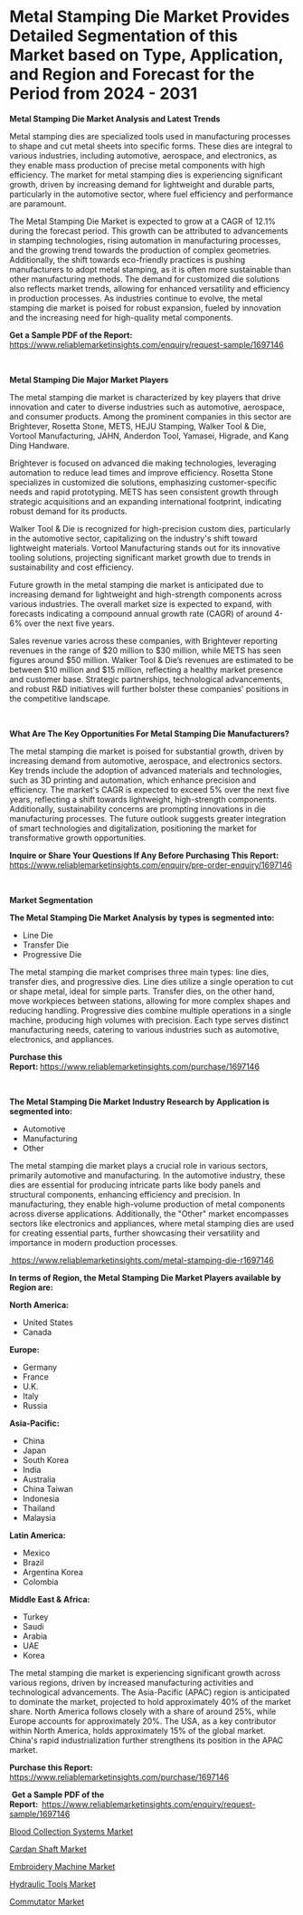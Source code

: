 <p><h1>Metal Stamping Die Market Provides Detailed Segmentation of this Market based on Type, Application, and Region and Forecast for the Period from 2024 - 2031</h1></p><p><strong>Metal Stamping Die Market Analysis and Latest Trends</strong></p>
<p><p>Metal stamping dies are specialized tools used in manufacturing processes to shape and cut metal sheets into specific forms. These dies are integral to various industries, including automotive, aerospace, and electronics, as they enable mass production of precise metal components with high efficiency. The market for metal stamping dies is experiencing significant growth, driven by increasing demand for lightweight and durable parts, particularly in the automotive sector, where fuel efficiency and performance are paramount.</p><p>The Metal Stamping Die Market is expected to grow at a CAGR of 12.1% during the forecast period. This growth can be attributed to advancements in stamping technologies, rising automation in manufacturing processes, and the growing trend towards the production of complex geometries. Additionally, the shift towards eco-friendly practices is pushing manufacturers to adopt metal stamping, as it is often more sustainable than other manufacturing methods. The demand for customized die solutions also reflects market trends, allowing for enhanced versatility and efficiency in production processes. As industries continue to evolve, the metal stamping die market is poised for robust expansion, fueled by innovation and the increasing need for high-quality metal components.</p></p>
<p><strong>Get a Sample PDF of the Report:&nbsp;</strong> <a href="https://www.reliablemarketinsights.com/enquiry/request-sample/1697146?utm_campaign=1622&utm_medium=2&utm_source=Github&utm_content=ia&utm_term=20102024&utm_id=metal-stamping-die">https://www.reliablemarketinsights.com/enquiry/request-sample/1697146</a></p>
<p>&nbsp;</p>
<p><strong>Metal Stamping Die Major Market Players</strong></p>
<p><p>The metal stamping die market is characterized by key players that drive innovation and cater to diverse industries such as automotive, aerospace, and consumer products. Among the prominent companies in this sector are Brightever, Rosetta Stone, METS, HEJU Stamping, Walker Tool & Die, Vortool Manufacturing, JAHN, Anderdon Tool, Yamasei, Higrade, and Kang Ding Handware.</p><p>Brightever is focused on advanced die making technologies, leveraging automation to reduce lead times and improve efficiency. Rosetta Stone specializes in customized die solutions, emphasizing customer-specific needs and rapid prototyping. METS has seen consistent growth through strategic acquisitions and an expanding international footprint, indicating robust demand for its products.</p><p>Walker Tool & Die is recognized for high-precision custom dies, particularly in the automotive sector, capitalizing on the industry's shift toward lightweight materials. Vortool Manufacturing stands out for its innovative tooling solutions, projecting significant market growth due to trends in sustainability and cost efficiency.</p><p>Future growth in the metal stamping die market is anticipated due to increasing demand for lightweight and high-strength components across various industries. The overall market size is expected to expand, with forecasts indicating a compound annual growth rate (CAGR) of around 4-6% over the next five years.</p><p>Sales revenue varies across these companies, with Brightever reporting revenues in the range of $20 million to $30 million, while METS has seen figures around $50 million. Walker Tool & Die’s revenues are estimated to be between $10 million and $15 million, reflecting a healthy market presence and customer base. Strategic partnerships, technological advancements, and robust R&D initiatives will further bolster these companies' positions in the competitive landscape.</p></p>
<p>&nbsp;</p>
<p><strong>What Are The Key Opportunities For Metal Stamping Die Manufacturers?</strong></p>
<p><p>The metal stamping die market is poised for substantial growth, driven by increasing demand from automotive, aerospace, and electronics sectors. Key trends include the adoption of advanced materials and technologies, such as 3D printing and automation, which enhance precision and efficiency. The market's CAGR is expected to exceed 5% over the next five years, reflecting a shift towards lightweight, high-strength components. Additionally, sustainability concerns are prompting innovations in die manufacturing processes. The future outlook suggests greater integration of smart technologies and digitalization, positioning the market for transformative growth opportunities.</p></p>
<p><strong>Inquire or Share Your Questions If Any Before Purchasing This Report:</strong> <a href="https://www.reliablemarketinsights.com/enquiry/pre-order-enquiry/1697146?utm_campaign=1622&utm_medium=2&utm_source=Github&utm_content=ia&utm_term=20102024&utm_id=metal-stamping-die">https://www.reliablemarketinsights.com/enquiry/pre-order-enquiry/1697146</a></p>
<p>&nbsp;</p>
<p><strong>Market Segmentation</strong></p>
<p><strong>The Metal Stamping Die Market Analysis by types is segmented into:</strong></p>
<p><ul><li>Line Die</li><li>Transfer Die</li><li>Progressive Die</li></ul></p>
<p><p>The metal stamping die market comprises three main types: line dies, transfer dies, and progressive dies. Line dies utilize a single operation to cut or shape metal, ideal for simple parts. Transfer dies, on the other hand, move workpieces between stations, allowing for more complex shapes and reducing handling. Progressive dies combine multiple operations in a single machine, producing high volumes with precision. Each type serves distinct manufacturing needs, catering to various industries such as automotive, electronics, and appliances.</p></p>
<p><strong>Purchase this Report:&nbsp;</strong><a href="https://www.reliablemarketinsights.com/purchase/1697146?utm_campaign=1622&utm_medium=2&utm_source=Github&utm_content=ia&utm_term=20102024&utm_id=metal-stamping-die">https://www.reliablemarketinsights.com/purchase/1697146</a></p>
<p>&nbsp;</p>
<p><strong>The Metal Stamping Die Market Industry Research by Application is segmented into:</strong></p>
<p><ul><li>Automotive</li><li>Manufacturing</li><li>Other</li></ul></p>
<p><p>The metal stamping die market plays a crucial role in various sectors, primarily automotive and manufacturing. In the automotive industry, these dies are essential for producing intricate parts like body panels and structural components, enhancing efficiency and precision. In manufacturing, they enable high-volume production of metal components across diverse applications. Additionally, the "Other" market encompasses sectors like electronics and appliances, where metal stamping dies are used for creating essential parts, further showcasing their versatility and importance in modern production processes.</p></p>
<p><a href="https://www.reliablemarketinsights.com/metal-stamping-die-r1697146?utm_campaign=1622&utm_medium=2&utm_source=Github&utm_content=ia&utm_term=20102024&utm_id=metal-stamping-die">&nbsp;https://www.reliablemarketinsights.com/metal-stamping-die-r1697146</a></p>
<p><strong>In terms of Region, the Metal Stamping Die Market Players available by Region are:</strong></p>
<p>
    <p> <strong> North America: </strong>
        <ul>
            <li>United States</li>
            <li>Canada</li>
        </ul>
        </p> 
    <p> <strong> Europe: </strong>
        <ul>
            <li>Germany</li>
            <li>France</li>
            <li>U.K.</li>
            <li>Italy</li>
            <li>Russia</li>
        </ul>
        </p> 
    <p> <strong> Asia-Pacific: </strong>
        <ul>
            <li>China</li>
            <li>Japan</li>
            <li>South Korea</li>
            <li>India</li>
            <li>Australia</li>
            <li>China Taiwan</li>
            <li>Indonesia</li>
            <li>Thailand</li>
            <li>Malaysia</li>
        </ul>
        </p> 
    <p> <strong> Latin America: </strong>
        <ul>
            <li>Mexico</li>
            <li>Brazil</li>
            <li>Argentina Korea</li>
            <li>Colombia</li>
        </ul>
        </p> 
    <p> <strong> Middle East & Africa: </strong>
        <ul>
            <li>Turkey</li>
            <li>Saudi</li>
            <li>Arabia</li>
            <li>UAE</li>
            <li>Korea</li>
        </ul>
    </p>
    </p>
<p><p>The metal stamping die market is experiencing significant growth across various regions, driven by increased manufacturing activities and technological advancements. The Asia-Pacific (APAC) region is anticipated to dominate the market, projected to hold approximately 40% of the market share. North America follows closely with a share of around 25%, while Europe accounts for approximately 20%. The USA, as a key contributor within North America, holds approximately 15% of the global market. China's rapid industrialization further strengthens its position in the APAC market.</p></p>
<p><strong>Purchase this Report: </strong><a href="https://www.reliablemarketinsights.com/purchase/1697146?utm_campaign=1622&utm_medium=2&utm_source=Github&utm_content=ia&utm_term=20102024&utm_id=metal-stamping-die">https://www.reliablemarketinsights.com/purchase/1697146</a></p>
<p>&nbsp;<strong>Get a Sample PDF of the Report:&nbsp;&nbsp;</strong><a href="https://www.reliablemarketinsights.com/enquiry/request-sample/1697146?utm_campaign=1622&utm_medium=2&utm_source=Github&utm_content=ia&utm_term=20102024&utm_id=metal-stamping-die">https://www.reliablemarketinsights.com/enquiry/request-sample/1697146</a></p>
<p><strong></strong></p>
<p><p><a href="https://www.linkedin.com/pulse/blood-collection-systems-market-research-report-forecast-growth-f6gec?utm_campaign=1622&utm_medium=2&utm_source=Github&utm_content=ia&utm_term=20102024&utm_id=metal-stamping-die">Blood Collection Systems Market</a></p><p><a href="https://www.linkedin.com/pulse/consumer-behavior-shifts-cardan-shaft-market-demand-analysis-7h3yf?utm_campaign=1622&utm_medium=2&utm_source=Github&utm_content=ia&utm_term=20102024&utm_id=metal-stamping-die">Cardan Shaft Market</a></p><p><a href="https://www.linkedin.com/pulse/embroidery-machine-market-global-regional-analysis-focus-5jj9f?utm_campaign=1622&utm_medium=2&utm_source=Github&utm_content=ia&utm_term=20102024&utm_id=metal-stamping-die">Embroidery Machine Market</a></p><p><a href="https://www.linkedin.com/pulse/hydraulic-tools-ecosystem-mapping-innovation-value-chains-nieof?utm_campaign=1622&utm_medium=2&utm_source=Github&utm_content=ia&utm_term=20102024&utm_id=metal-stamping-die">Hydraulic Tools Market</a></p><p><a href="https://www.linkedin.com/pulse/future-trends-global-commutator-market-insights-analysis-516rf?utm_campaign=1622&utm_medium=2&utm_source=Github&utm_content=ia&utm_term=20102024&utm_id=metal-stamping-die">Commutator Market</a></p></p>